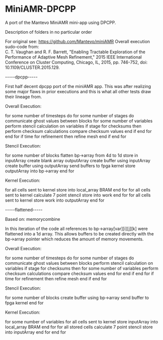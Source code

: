# MiniAMR-DPCPP
A port of the Mantevo MiniAMR mini-app using DPCPP.

Description of folders in no particular order

For original see: https://github.com/Mantevo/miniAMR
Overall execution sudo-code from:\
C. T. Vaughan and R. F. Barrett, "Enabling Tractable Exploration of the Performance of Adaptive Mesh Refinement," 2015 IEEE International Conference on Cluster Computing, Chicago, IL, 2015, pp. 746-752, doi: 10.1109/CLUSTER.2015.129.

-----dpcpp-----

First half decent dpcpp port of the miniAMR app. This was after realizing some major flaws in prior executions and this is what all other tests draw their lineage from.

Overall Execution:

for some number of timesteps do
  for some number of stages do
    communicate ghost values between blocks
    for some number of variables
      perform stencil calculation on variables
      if stage for checksums then
        perform checksum calculations
        compare checksum values
      end if
    end for
  end for
  if time for refinement then
    refine mesh
  end if
end for

Stencil Execution:

for some number of blocks
  flatten bp->array from 4d to 1d
  store in inputArray
  create blank array outputArray
  create buffer using inputArray
  create buffer using outputArray
  send buffers to fpga kernel
  store outputArray into bp->array
end for

Kernel Execution:

for all cells sent to kernel
  store into local_array BRAM
end for
for all cells sent to kernel
  calculate 7 point stencil
  store into work
end for
for all cells sent to kernel
  store work into outputArray
end for

-----flattened-----

Based on: memorycombine

In this iteration of the code all references to bp->array[var][i][j][k] were flattened into a 1d array. This allows buffers to be created directly with the bp->array pointer which reduces the amount of memory movements.

Overall Execution:

for some number of timesteps do
  for some number of stages do
    communicate ghost values between blocks
    perform stencil calculation on variables
    if stage for checksums then
      for some number of variables
        perform checksum calculations
        compare checksum values
      end for
    end if
  end for
  if time for refinement then
    refine mesh
  end if
end for

Stencil Execution:

for some number of blocks
  create buffer using bp->array
  send buffer to fpga kernel
end for

Kernel Execution:

for some number of variables
  for all cells sent to kernel
    store inputArray into local_array BRAM
  end for
  for all stored cells
    calculate 7 point stencil
    store into inputArray
  end for
end for
  